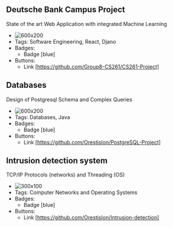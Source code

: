 ## Deutsche Bank Campus Project
State of the art Web Application with integrated Machine Learning 
- ![600x200](/images/dbp.png)
- Tags: Software Engineering, React, Djano
- Badges:
  - Badge [blue]
- Buttons:
  - Link [https://github.com/Group8-CS261/CS261-Project]
  
## Databases
Design of Postgresql Schema and Complex Queries 
- ![600x200](/images/sql.webp)
- Tags: Databases, Java
- Badges:
  - Badge [blue]
- Buttons:
  - Link [https://github.com/OrestisIon/PostgreSQL-Project]

## Intrusion detection system
TCP/IP Protocols (networks) and Threading (OS)
- ![300x100](/images/net2.png)
- Tags: Computer Networks and Operating Systems
- Badges:
  - Badge [blue]
- Buttons:
  - Link [https://github.com/OrestisIon/Intrusion-detection]

